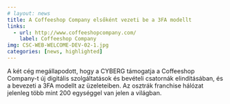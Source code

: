 ```yaml
---
# layout: news
title: A Coffeeshop Company elsőként vezeti be a 3FA modellt
links:
  - url: http://www.coffeeshopcompany.com/
    label: Coffeeshop Company
img: CSC-WEB-WELCOME-DEV-02-1.jpg
categories: [news, highlighted]
---
```


A két cég megállapodott, hogy a CYBERG támogatja a Coffeeshop Company-t új digitális szolgáltatások és bevételi csatornák elindításában, és a bevezeti a 3FA modellt az üzeleteiben. Az osztrák franchise hálózat jelenleg több mint 200 egységgel van jelen a világban.
